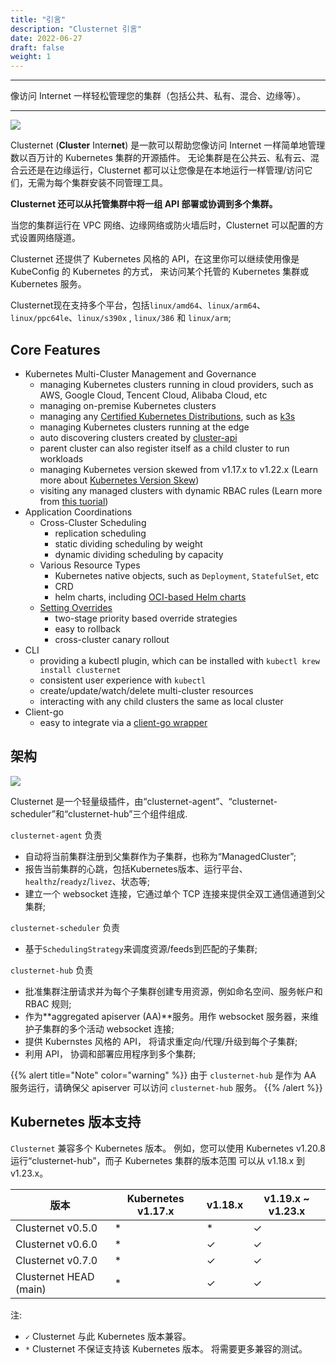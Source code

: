 ```yaml
---
title: "引言"
description: "Clusternet 引言"
date: 2022-06-27
draft: false
weight: 1
---
```


----

像访问 Internet 一样轻松管理您的集群（包括公共、私有、混合、边缘等）。

----

![](/images/clusternet-in-a-nutshell.png)

Clusternet (**Cluster** Inter**net**) 是一款可以帮助您像访问 Internet 一样简单地管理数以百万计的 Kubernetes 集群的开源插件。
无论集群是在公共云、私有云、混合云还是在边缘运行，Clusternet 都可以让您像是在本地运行一样管理/访问它们，无需为每个集群安装不同管理工具。

**Clusternet 还可以从托管集群中将一组 API 部署或协调到多个集群。**

当您的集群运行在 VPC 网络、边缘网络或防火墙后时，Clusternet 可以配置的方式设置网络隧道。

Clusternet 还提供了 Kubernetes 风格的 API，在这里你可以继续使用像是 KubeConfig 的 Kubernetes 的方式， 来访问某个托管的 Kubernetes 集群或 Kubernetes 服务。

Clusternet现在支持多个平台，包括`linux/amd64`、`linux/arm64`、`linux/ppc64le`、`linux/s390x`
, `linux/386` 和 `linux/arm`;

## Core Features

- Kubernetes Multi-Cluster Management and Governance
  - managing Kubernetes clusters running in cloud providers, such as AWS, Google Cloud, Tencent Cloud, Alibaba Cloud,
    etc
  - managing on-premise Kubernetes clusters
  - managing any [Certified Kubernetes Distributions](https://www.cncf.io/certification/software-conformance/), such
    as [k3s](https://github.com/k3s-io/k3s)
  - managing Kubernetes clusters running at the edge
  - auto discovering clusters created by [cluster-api](https://github.com/kubernetes-sigs/cluster-api)
  - parent cluster can also register itself as a child cluster to run workloads
  - managing Kubernetes version skewed from v1.17.x to v1.22.x (Learn more
    about [Kubernetes Version Skew](/docs/introduction/#kubernetes-version-skew))
  - visiting any managed clusters with dynamic RBAC rules (Learn more
    from [this tuorial](/docs/tutorials/cluster-management/visiting-child-clusters-with-rbac/))
- Application Coordinations
  - Cross-Cluster Scheduling
    - replication scheduling
    - static dividing scheduling by weight
    - dynamic dividing scheduling by capacity
  - Various Resource Types
    - Kubernetes native objects, such as `Deployment`, `StatefulSet`, etc
    - CRD
    - helm charts, including [OCI-based Helm charts](https://helm.sh/docs/topics/registries/)
  - [Setting Overrides](/docs/tutorials/multi-cluster-apps/setting-overrides/)
    - two-stage priority based override strategies
    - easy to rollback
    - cross-cluster canary rollout
- CLI
  - providing a kubectl plugin, which can be installed with `kubectl krew install clusternet`
  - consistent user experience with `kubectl`
  - create/update/watch/delete multi-cluster resources
  - interacting with any child clusters the same as local cluster
- Client-go
  - easy to integrate via
    a [client-go wrapper](https://github.com/clusternet/clusternet/blob/main/examples/clientgo/READEME.md)

## 架构

![](/images/clusternet-arch.png)

Clusternet 是一个轻量级插件，由“clusternet-agent”、“clusternet-scheduler”和“clusternet-hub”三个组件组成.

`clusternet-agent` 负责

- 自动将当前集群注册到父集群作为子集群，也称为“ManagedCluster”;
- 报告当前集群的心跳，包括Kubernetes版本、运行平台、`healthz`/`readyz`/`livez`、状态等;
- 建立一个 websocket 连接，它通过单个 TCP 连接来提供全双工通信通道到父集群;

`clusternet-scheduler` 负责

- 基于`SchedulingStrategy`来调度资源/feeds到匹配的子集群;

`clusternet-hub` 负责

- 批准集群注册请求并为每个子集群创建专用资源，例如命名空间、服务帐户和 RBAC 规则;
- 作为**aggregated apiserver (AA)**服务。用作 websocket 服务器，来维护子集群的多个活动 websocket 连接;
- 提供 Kubernstes 风格的 API， 将请求重定向/代理/升级到每个子集群;
- 利用 API， 协调和部署应用程序到多个集群;

{{% alert title="Note" color="warning" %}}
由于 `clusternet-hub` 是作为 AA 服务运行，请确保父 apiserver 可以访问 `clusternet-hub` 服务。
{{% /alert %}}

## Kubernetes 版本支持

`Clusternet` 兼容多个 Kubernetes 版本。 例如，您可以使用 Kubernetes v1.20.8 运行“clusternet-hub”，而子 Kubernetes 集群的版本范围
可以从 v1.18.x 到 v1.23.x。

| 版本                      | Kubernetes v1.17.x | v1.18.x | v1.19.x ~ v1.23.x |
|-------------------------|--------------------|----------|-------------------|
| Clusternet v0.5.0       | \*                 | \*       | ✓                 |
| Clusternet v0.6.0       | \*                 | ✓        | ✓                 |
| Clusternet v0.7.0       | \*                 | ✓        | ✓                 |
| Clusternet HEAD (main)  | \*                 | ✓        | ✓                 |

注:

* `✓` Clusternet 与此 Kubernetes 版本兼容。
* `*` Clusternet 不保证支持该 Kubernetes 版本。 将需要更多兼容的测试。

